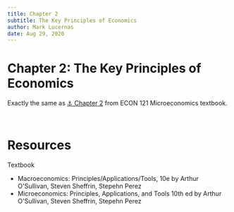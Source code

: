 ```yaml
---
title: Chapter 2
subtitle: The Key Principles of Economics
author: Mark Lucernas
date: Aug 29, 2020
---
```



# Chapter 2: The Key Principles of Economics

Exactly the same as [⚓ Chapter 2](../.././../spring-2020/ECON-121/notes/ch-2#chapter-2-the-key-principles-of-economics)
from ECON 121 Microeconomics textbook.


<br>

# Resources

Textbook

- Macroeconomics: Principles/Applications/Tools, 10e by Arthur O'Sullivan,
  Steven Sheffrin, Stepehn Perez
- Microeconomics: Principles, Applications, and Tools 10th ed by Arthur
  O'Sullivan, Steven Sheffrin, Stepehn Perez

